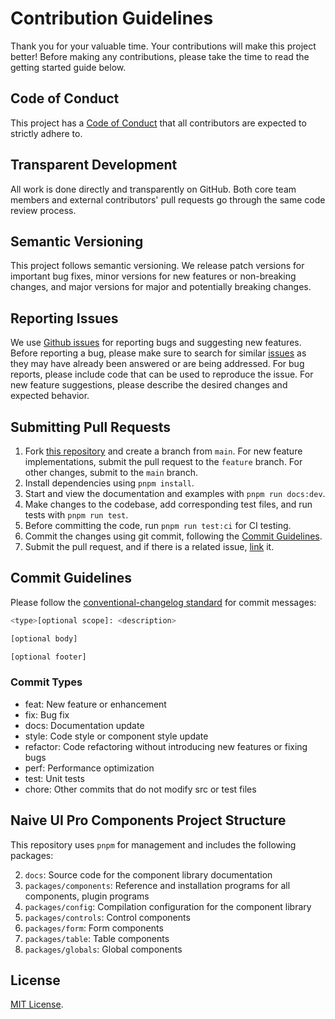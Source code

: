 # Contribution Guidelines

Thank you for your valuable time. Your contributions will make this project better! Before making any contributions, please take the time to read the getting started guide below.

## Code of Conduct

This project has a [Code of Conduct](./CODE_OF_CONDUCT.md) that all contributors are expected to strictly adhere to.

## Transparent Development

All work is done directly and transparently on GitHub. Both core team members and external contributors' pull requests go through the same code review process.

## Semantic Versioning

This project follows semantic versioning. We release patch versions for important bug fixes, minor versions for new features or non-breaking changes, and major versions for major and potentially breaking changes.

## Reporting Issues

We use [Github issues](https://github.com/ano-ui/ano-ui/issues) for reporting bugs and suggesting new features. Before reporting a bug, please make sure to search for similar [issues](https://github.com/ano-ui/ano-ui/issues) as they may have already been answered or are being addressed. For bug reports, please include code that can be used to reproduce the issue. For new feature suggestions, please describe the desired changes and expected behavior.

## Submitting Pull Requests

1. Fork [this repository](https://github.com/ano-ui/ano-ui) and create a branch from `main`. For new feature implementations, submit the pull request to the `feature` branch. For other changes, submit to the `main` branch.
2. Install dependencies using `pnpm install`.
3. Start and view the documentation and examples with `pnpm run docs:dev`.
4. Make changes to the codebase, add corresponding test files, and run tests with `pnpm run test`.
5. Before committing the code, run `pnpm run test:ci` for CI testing.
6. Commit the changes using git commit, following the [Commit Guidelines](#commit-guidelines).
7. Submit the pull request, and if there is a related issue, [link](https://docs.github.com/en/issues/tracking-your-work-with-issues/linking-a-pull-request-to-an-issue#linking-a-pull-request-to-an-issue-using-a-keyword) it.

## Commit Guidelines

Please follow the [conventional-changelog standard](https://www.conventionalcommits.org/en/v1.0.0/) for commit messages:

```bash
<type>[optional scope]: <description>

[optional body]

[optional footer]
```

### Commit Types

- feat: New feature or enhancement
- fix: Bug fix
- docs: Documentation update
- style: Code style or component style update
- refactor: Code refactoring without introducing new features or fixing bugs
- perf: Performance optimization
- test: Unit tests
- chore: Other commits that do not modify src or test files

## Naive UI Pro Components Project Structure

This repository uses `pnpm` for management and includes the following packages:

2. `docs`: Source code for the component library documentation
1. `packages/components`: Reference and installation programs for all components, plugin programs
3. `packages/config`: Compilation configuration for the component library
3. `packages/controls`: Control components
3. `packages/form`: Form components
3. `packages/table`: Table components
3. `packages/globals`: Global components

## License

[MIT License](./LICENSE).